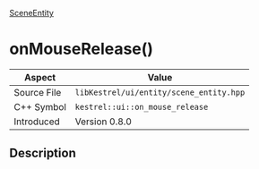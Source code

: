 [SceneEntity](index)
# onMouseRelease()
| Aspect | Value |
| --- | --- |
| Source File | `libKestrel/ui/entity/scene_entity.hpp` |
| C++ Symbol | `kestrel::ui::on_mouse_release` |
| Introduced | Version 0.8.0 |
## Description

